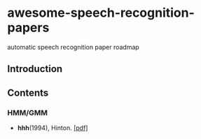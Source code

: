 # awesome-speech-recognition-papers
automatic speech recognition paper roadmap

## Introduction

## Contents

### HMM/GMM
- **hhh**(1994), Hinton. [[pdf]](http:www.com)
